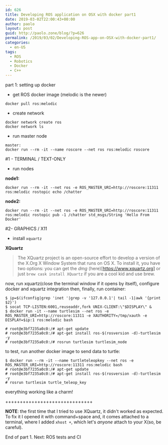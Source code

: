 ```yaml
---
id: 626
title: Developing ROS application on OSX with docker part1
date: 2019-03-02T22:00:43+00:00
author: paolo
layout: post
guid: http://paolo.zone/blog/?p=626
permalink: /2019/03/02/Developing-ROS-app-on-OSX-with-docker-part1/
categories:
  - en-US
tags:
  - ROS
  - Robotics
  - Docker
  - C++
---
```



part 1: setting up docker


- get ROS docker image (melodic is the newer)
```
docker pull ros:melodic
```
- create network
```
docker network create ros
docker network ls
```
- run master node
```
master:
docker run --rm -it --name roscore --net ros ros:melodic roscore
```

#1 - TERMINAL / TEXT-ONLY
- run nodes

**node1:**
```
docker run --rm -it --net ros -e ROS_MASTER_URI=http://roscore:11311 ros:melodic rostopic echo /chatter
```
**node2:**
```
docker run --rm -it --net ros -e ROS_MASTER_URI=http://roscore:11311 ros:melodic rostopic pub -1 /chatter std_msgs/String 'Hello From Docker'
```

#2- GRAPHICS / X11 
- install `xquartz`

**XQuartz**
> The XQuartz project is an open-source effort to develop a version of the X.Org X Window System that runs on OS X. To install it, you have two options: you can get the *dmg* (here)[https://www.xquartz.org] or just `brew cask install XQuartz` if you are a cool kid and use brew.

now, run xquartz(close the terminal window if it opens by itself), configure docker and xquartz integration then, finally, run container:
```
$ ip=$(ifconfig|grep 'inet '|grep -v '127.0.0.1'| tail -1|awk '{print $2}')
$ socat TCP-LISTEN:6001,reuseaddr,fork UNIX-CLIENT:\"$DISPLAY\" &
$ docker run -it --name turtlesim --net ros -e ROS_MASTER_URI=http://roscore:11311 -e XAUTHORITY=/tmp/xauth -e DISPLAY=$ip:1 ros:melodic bash

# root@e3bf7235a0c0:/# apt-get update
# root@e3bf7235a0c0:/# apt-get install ros-$(rosversion -d)-turtlesim -y
# root@e3bf7235a0c0:/# rosrun turtlesim turtlesim_node
```
to test, run another docker image to send data to turtle:
```
$ docker run --rm -it --name turtleteleopkey --net ros -e ROS_MASTER_URI=http://roscore:11311 ros:melodic bash
# root@e3bf7235a0c0:/# apt-get update
# root@e3bf7235a0c0:/# apt-get install ros-$(rosversion -d)-turtlesim -y
# rosrun turtlesim turtle_teleop_key
```
everything working like a charm!

++++++++++++++++++++++++++++++

**NOTE**: the first time that I tried to use XQuartz, it didn't worked as expected. To fix it I opened it with command+space and, it comes attached to a terminal, where I added `xhost +`, which let's *anyone* attach to your X(so, be careful).

End of part 1. Next: ROS tests and CI

